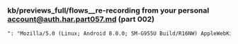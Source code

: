 ### kb/previews_full/flows__re-recording from your personal account@auth.har.part057.md (part 002)

```md
": "Mozilla/5.0 (Linux; Android 8.0.0; SM-G955U Build/R16NW) AppleWebKit/537.3
```

```
